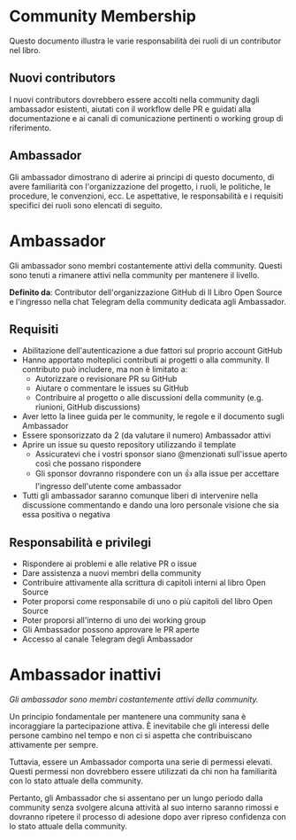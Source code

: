 # Community Membership

Questo documento illustra le varie responsabilità dei ruoli di un contributor nel libro.

## Nuovi contributors

I nuovi contributors dovrebbero essere accolti nella community dagli ambassador esistenti, aiutati con il workflow delle PR e guidati alla documentazione e ai canali di comunicazione pertinenti o working group di riferimento.

## Ambassador

Gli ambassador dimostrano di aderire ai principi di questo documento, di avere familiarità con l'organizzazione del progetto, i ruoli, le politiche, le procedure, le convenzioni, ecc. Le aspettative, le responsabilità e i requisiti specifici dei ruoli sono elencati di seguito.

# Ambassador

Gli ambassador sono membri costantemente attivi della community. Questi sono tenuti a rimanere attivi nella community per mantenere il livello.

**Definito da**: Contributor dell'organizzazione GitHub di Il Libro Open Source e l'ingresso nella chat Telegram della community dedicata agli Ambassador.

## Requisiti

- Abilitazione dell'autenticazione a due fattori sul proprio account GitHub
- Hanno apportato molteplici contributi ai progetti o alla community. Il contributo può includere, ma non è limitato a:
  - Autorizzare o revisionare PR su GitHub
  - Aiutare o commentare le issues su GitHub
  - Contribuire al progetto o alle discussioni della community (e.g. riunioni, GitHub discussions)
- Aver letto la linee guida per le community, le regole e il documento sugli Ambassador
- Essere sponsorizzato da 2 (da valutare il numero) Ambassador attivi
- Aprire un issue su questo repository utilizzando il template
  - Assicuratevi che i vostri sponsor siano @menzionati sull'issue aperto così che possano rispondere
  - Gli sponsor dovranno rispondere con un :+1: alla issue per accettare l'ingresso dell'utente come ambassador
- Tutti gli ambassador saranno comunque liberi di intervenire nella discussione commentando e dando una loro personale visione che sia essa positiva o negativa

## Responsabilità e privilegi

- Rispondere ai problemi e alle relative PR o issue
- Dare assistenza a nuovi membri della community
- Contribuire attivamente alla scrittura di capitoli interni al libro Open Source
- Poter proporsi come responsabile di uno o più capitoli del libro Open Source
- Poter proporsi all'interno di uno dei working group
- Gli Ambassador possono approvare le PR aperte
- Accesso al canale Telegram degli Ambassador

# Ambassador inattivi

_Gli ambassador sono membri costantemente attivi della community._

Un principio fondamentale per mantenere una community sana è incoraggiare la partecipazione attiva. È inevitabile che gli interessi delle persone cambino nel tempo e non ci si aspetta che contribuiscano attivamente per sempre.

Tuttavia, essere un Ambassador comporta una serie di permessi elevati. Questi permessi non dovrebbero essere utilizzati da chi non ha familiarità con lo stato attuale della community.

Pertanto, gli Ambassador che si assentano per un lungo periodo dalla community senza svolgere alcuna attività al suo interno saranno rimossi e dovranno ripetere il processo di adesione dopo aver ripreso confidenza con lo stato attuale della community.
